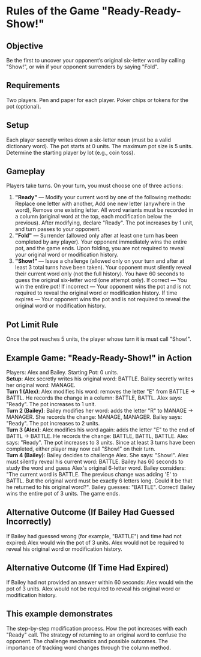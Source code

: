 # Rules of the Game "Ready-Ready-Show!"

## Objective
Be the first to uncover your opponent’s original six-letter word by calling "Show!", or win if your opponent surrenders by saying "Fold".

## Requirements
Two players. Pen and paper for each player. Poker chips or tokens for the pot (optional).

## Setup
Each player secretly writes down a six-letter noun (must be a valid dictionary word). The pot starts at 0 units. The maximum pot size is 5 units. Determine the starting player by lot (e.g., coin toss).

## Gameplay
Players take turns. On your turn, you must choose one of three actions:  
1. **"Ready"** — Modify your current word by one of the following methods: Replace one letter with another, Add one new letter (anywhere in the word), Remove one existing letter. All word variants must be recorded in a column (original word at the top, each modification below the previous). After modifying, declare "Ready". The pot increases by 1 unit, and turn passes to your opponent.  
2. **"Fold"** — Surrender (allowed only after at least one turn has been completed by any player). Your opponent immediately wins the entire pot, and the game ends. Upon folding, you are not required to reveal your original word or modification history.  
3. **"Show!"** — Issue a challenge (allowed only on your turn and after at least 3 total turns have been taken). Your opponent must silently reveal their current word only (not the full history). You have 60 seconds to guess the original six-letter word (one attempt only). If correct — You win the entire pot! If incorrect — Your opponent wins the pot and is not required to reveal the original word or modification history. If time expires — Your opponent wins the pot and is not required to reveal the original word or modification history.

## Pot Limit Rule
Once the pot reaches 5 units, the player whose turn it is must call "Show!".

## Example Game: "Ready-Ready-Show!" in Action
Players: Alex and Bailey. Starting Pot: 0 units.  
**Setup**: Alex secretly writes his original word: BATTLE. Bailey secretly writes her original word: MANAGE.  
**Turn 1 (Alex)**: Alex modifies his word: removes the letter "E" from BATTLE → BATTL. He records the change in a column: BATTLE, BATTL. Alex says: "Ready". The pot increases to 1 unit.  
**Turn 2 (Bailey)**: Bailey modifies her word: adds the letter "R" to MANAGE → MANAGER. She records the change: MANAGE, MANAGER. Bailey says: "Ready". The pot increases to 2 units.  
**Turn 3 (Alex)**: Alex modifies his word again: adds the letter "E" to the end of BATTL → BATTLE. He records the change: BATTLE, BATTL, BATTLE. Alex says: "Ready". The pot increases to 3 units. Since at least 3 turns have been completed, either player may now call "Show!" on their turn.  
**Turn 4 (Bailey)**: Bailey decides to challenge Alex. She says: "Show!". Alex must silently reveal his current word: BATTLE. Bailey has 60 seconds to study the word and guess Alex's original 6-letter word. Bailey considers: "The current word is BATTLE. The previous change was adding 'E' to BATTL. But the original word must be exactly 6 letters long. Could it be that he returned to his original word?". Bailey guesses: "BATTLE". Correct! Bailey wins the entire pot of 3 units. The game ends.  

## Alternative Outcome (If Bailey Had Guessed Incorrectly)
If Bailey had guessed wrong (for example, "BATTLE") and time had not expired: Alex would win the pot of 3 units. Alex would not be required to reveal his original word or modification history.  

## Alternative Outcome (If Time Had Expired)
If Bailey had not provided an answer within 60 seconds: Alex would win the pot of 3 units. Alex would not be required to reveal his original word or modification history.  

## This example demonstrates
The step-by-step modification process. How the pot increases with each "Ready" call. The strategy of returning to an original word to confuse the opponent. The challenge mechanics and possible outcomes. The importance of tracking word changes through the column method.
